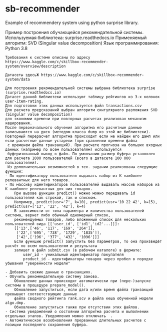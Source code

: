 # sb-recommender
 Example of recommendery system using python surprise library.
 
 Пример построения обучающейся рекомендательной системы.
 Используемая библиотека: surprise.readthedocs.io
 Применяемый алгоритм: SVD (Singular value decomposition)
 Язык программирования: Python 3.8
 
 
    Требования к системе описаны по адресу 
    https://www.kaggle.com/c/skillbox-recommender-system/overview/description
    
    Датасеты здесьЖ https://www.kaggle.com/c/skillbox-recommender-system/data
    
    Для построения рекомендательной системы выбрана библиотека surprise (surprise.readthedocs.io)
    Датасет данной библиотеки используют таблицу рейтингов из 3-х колонок user-item-rating.
    Для подготовки этих данных используется файл transactions.csv 
    Для расчета предсказаний выбран алгоритм cингулярного разложения SVD (Singular value decomposition)
    для экономии времени при повторных расчетах реализован механизм кеширования.
    После первоначального обучения алгоритма его расчетные данные записываются на диск (методом класса dump из этой же библиотеки).
    Повторный перерасчет алгоритма происходит если не найден его дамп или если расчетные данные устарели (при сравнении времени файла
     с временем файла транзакций). При расчете прогноза на больших входных данных (например по всем пользователям) используется 
     буферизованный вывод в файл. По умолчанию размер буфера установлен для расчета 1000 пользователей (всего в датасете 100 000 пользователей). 
     Из дополнительных возможностей в тех. задании реализованы следующие функции:
    - По идентификатору пользователя выдавать набор из K наиболее релевантных для него товаров.
    - По массиву идентификаторов пользователей выдавать массив наборов из K наиболее релевантных для них товаров.
        При вызове функции predict() можно можно передавать id пользователей как строкой, так и списком.
        Например, predict(usr='7', k=10), predict(usr='10 22 42', k=15), predict(usr=['13', '22', '42'], k=4)
        В зависимости от типа параметра и количества пользователей система, вернет либо обычный одномерный список,
        рекомендуемых товаров, либо вложенный список для нескольких пользователей вида [['user_id', ['id1','id2'...]]]:
        [['13',['46', '117', '169', '264']],
         ['22',['695', '738', '1729', '1835']],
         ['42',['196', '377', '432', '1096']]]
        Если функцию predict() запустить без параметров, то она произведёт расчёт по всем пользователям и результаты
        запишет в файл submit.csv (в рабочем каталоге) в формате:
            user_id - уникальный идентификатор покупателя
            product_id - идентификаторы товаров через пробел в порядке убывания "уверенности модели"
    
    - Добавить свежие данные о транзакциях.
    - Обучить рекомендательную систему заново.
        Обновление данных происходит автоматически при (пере-)запуске системы в процедуре prepare_model().
        Обновление запуститься, если дата и/или время файла транзакций превышает соответствующие данные
        файла сводного рейтинга rank.scv и файла кеша обученной модели algo.dmp.
        Обновление запуститься также при отсутствии этих файлов.
    - Система уведомлений о состоянии алгоритма расчета и выполнении отдельных этапов. Уведомления можно отключать  .
    - Автоматическое возобновления прерванных длительных расчетов с позиции последнего сохранения буфера.
